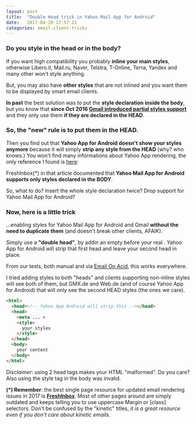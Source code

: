 ```yaml
---
layout: post
title:  "Double Head trick in Yahoo Mail App for Android"
date:   2017-04-20 17:57:21
categories: email-client-tricks
---
```


### Do you style in the head or in the body?

If you want high compatibility you probably **inline your main styles**, otherwise Libero.it, Mail.ru, Naver, Telstra, T-Online, Terra, Yandex and many other won't style anything.

But, you may also have **other styles** that are not inlined and you want them to be displayed by smart email clients.

**In past** the best solution was to put the **style declaration inside the body**, but you know that **since Oct 2016 [Gmail introduced partial styles support](https://emails.hteumeuleu.com/troubleshooting-gmails-responsive-design-support-ad124178bf81)** and they only use them **if they are declared in the HEAD**.

### So, the "new" rule is to put them in the HEAD.

Then you find out that **Yahoo App for Android doesn't show your styles anymore** because it will simply **strip any style from the HEAD** (why? who knows.)
You won't find many informations about Yahoo App rendering, the only reference I found is [here](http://freshinbox.com/blog/yahoo-mail-fixes-media-query-bug-yahoo/):

FreshInbox(*) in that article documented that **Yahoo Mail App for Android supports only styles declared in the BODY**.

So, what to do? Insert the whole style declaration twice? Drop support for Yahoo Mail App for Android?

### Now, here is a little trick

...enabling styles for Yahoo Mail App for Android and Gmail **without the need to duplicate them** (and doesn't break other clients, AFAIK).

Simply use a **"double head"**, by addin an empty <head></head> before your real <head>. Yahoo App for Android will strip that first head and leave your second head in place.

From our tests, both manual and via [Email On Acid](https://www.emailonacid.com/app/acidtest/display/summary/XXx90sBT39lxfyOiuLklevpce3VhmBA7yIlDIDhtunRUz/shared), this works everywhere.

I tried adding styles to both "heads" and clients supporting non-inline styles will see both of them, but GMX.de and Web.de (and of course Yahoo App for Android) that will only see the second HEAD styles (the ones we care).

```html
<html>
  <head><!-- Yahoo App Android will strip this --></head>
  <head>
    <meta ... >
    <style>
      your styles
    </style>
  </head>
  <body>
    your content
  </body>
</html>
```

*Disclaimer*: using 2 head tags makes your HTML "malformed". Do you care? Also using the style tag in the body was invalid.

**(*) Remember**: the best single page resource for updated email rendering issues in 2017 is **[FreshInbox](http://freshinbox.com/resources/css.php)**. Most of other pages around are simply outdated and keeps telling you to use uppercase Margin or [class] selectors. Don't be confused by the "kinetic" titles, *it is a great resource even if you don't care about kinetic emails*.
